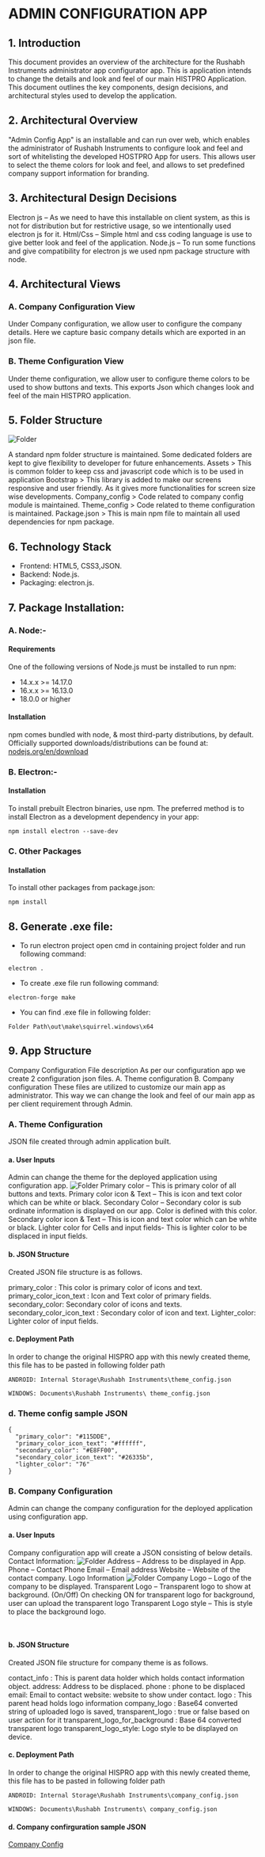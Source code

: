 # ADMIN CONFIGURATION APP
## 1.	Introduction
This document provides an overview of the architecture for the Rushabh Instruments administrator app configurator app. This is application intends to change the details and look and feel of our main HISTPRO Application.  This document outlines the key components, design decisions, and architectural styles used to develop the application.

## 2.	Architectural Overview
"Admin Config App" is an installable and can run over web, which enables the administrator of Rushabh Instruments to configure look and feel and sort of whitelisting the developed HOSTPRO App for users. This allows user to select the theme colors for look and feel, and allows to set predefined company support information for branding.

## 3.	Architectural Design Decisions
Electron js – As we need to have this installable on client system, as this is not for distribution but for restrictive usage, so we intentionally used electron js for it.
Html/Css – Simple html and css coding language is use to give better look and feel of the application. 
Node.js – To run some functions and give compatibility for electron js we used npm package structure with node. 

## 4.	Architectural Views
### A.	Company Configuration View
Under Company configuration, we allow user to configure the company details. Here we capture basic company details which are exported in an json file. 
### B.	Theme Configuration View
Under theme configuration, we allow user to configure theme colors to be used to show buttons and texts. This exports Json which changes look and feel of the main HISTPRO application.

## 5.	Folder Structure
![Folder](/img/source.png)

A standard npm folder structure is maintained. Some dedicated folders are kept to give flexibility to developer for future enhancements.
Assets > This is common folder to keep css and javascript code which is to be used in application
Bootstrap > This library is added to make our screens responsive and user friendly. As it gives more functionalities for screen size wise developments.
Company_config > Code related to company config module is maintained.
Theme_config > Code related to theme configuration is maintained.
Package.json > This is main npm file to maintain all used dependencies for npm package.  
## 6.	Technology Stack
- Frontend: HTML5, CSS3,JSON.
- Backend: Node.js.
- Packaging: electron.js.

## 7.   Package Installation:
### A. Node:-
#### Requirements
One of the following versions of Node.js must be installed to run npm:
- 14.x.x >= 14.17.0
- 16.x.x >= 16.13.0
- 18.0.0 or higher
#### Installation
npm comes bundled with node, & most third-party distributions, by default. Officially supported downloads/distributions can be found at: [nodejs.org/en/download](nodejs.org/en/download)

### B. Electron:-
#### Installation
To install prebuilt Electron binaries, use npm. The preferred method is to install Electron as a development dependency in your app:
~~~
npm install electron --save-dev
~~~
### C. Other Packages
#### Installation
To install other packages from package.json:
~~~
npm install
~~~
## 8. Generate .exe file:
- To run electron project open cmd in containing project folder and run following command:
~~~
electron .
~~~~
- To create .exe file run following command:
~~~
electron-forge make
~~~
- You can find .exe file in following folder:
~~~~
Folder Path\out\make\squirrel.windows\x64
~~~~
## 9.	App Structure
Company Configuration File description
As per our configuration app we create 2 configuration json files.
A.	Theme configuration
B.	Company configuration
These files are utilized to customize our main app as administrator. This way we can change the look and feel of our main app as per client requirement through Admin.
### A.	Theme Configuration
JSON file created through admin application built. 
#### a.	User Inputs
Admin can change the theme for the deployed application using configuration app. 
![Folder](/img/theme.png)
Primary color – This is primary color of all buttons and texts. 
Primary color icon & Text – This is icon and text color which can be white or black.
Secondary Color – Secondary color is sub ordinate information is displayed on our app. Color is defined with this color.
Secondary color icon & Text – This is icon and text color which can be white or black.
Lighter color for Cells and input fields- This is lighter color to be displaced in input fields.
#### b.	JSON Structure
Created JSON file structure is as follows.
  
primary_color : This color is primary color of icons and text.
primary_color_icon_text : Icon and Text color of primary fields.
secondary_color: Secondary color of icons and texts.
secondary_color_icon_text : Secondary color of icon and text.
Lighter_color: Lighter color of input fields.

#### c.	Deployment Path
In order to change the original HISPRO app with this newly created theme, this file has to be pasted in following folder path

~~~
ANDROID: Internal Storage\Rushabh Instruments\theme_config.json
~~~

~~~
WINDOWS: Documents\Rushabh Instruments\ theme_config.json
~~~
 
### d.	Theme config sample JSON
~~~
{
  "primary_color": "#115DDE",
  "primary_color_icon_text": "#ffffff",
  "secondary_color": "#E8FF00",
  "secondary_color_icon_text": "#26335b",
  "lighter_color": "76"
} 
~~~
### B.	Company Configuration
Admin can change the company configuration for the deployed application using configuration app. 
#### a.	User Inputs
Company configuration app will create a JSON consisting of below details.
Contact Information:
 ![Folder](/img/add_contact.png)
Address – Address to be displayed in App.
Phone – Contact Phone
Email – Email address
Website – Website of the contact company.
Logo Information
 ![Folder](/img/logo.png)
 Company Logo – Logo of the company to be displayed.
Transparent Logo – Transparent logo to show at background. (On/Off)
On checking ON for transparent logo for background, user can upload the transparent logo 
Transparent Logo style – This is style to place the background logo.

 

#### b.	JSON Structure
Created JSON file structure for company theme is as follows.
  
contact_info : This is parent data holder which holds contact information object. 
	address: Address to be displaced.
	phone : phone to be displaced
	email: Email to contact
	website: website to show under contact.
logo : This parent head holds logo information
	company_logo : Base64 converted string of uploaded logo is saved,
	transparent_logo : true or false based on user action for it
	transparent_logo_for_background : Base 64 converted transparent logo
	transparent_logo_style: Logo style to be displayed on device.


#### c.	Deployment Path
In order to change the original HISPRO app with this newly created theme, this file has to be pasted in following folder path
~~~
ANDROID: Internal Storage\Rushabh Instruments\company_config.json
~~~
~~~
WINDOWS: Documents\Rushabh Instruments\ company_config.json
 ~~~

#### d.	Company confirguration sample JSON
 
[Company Config](/img/company_config.json)


